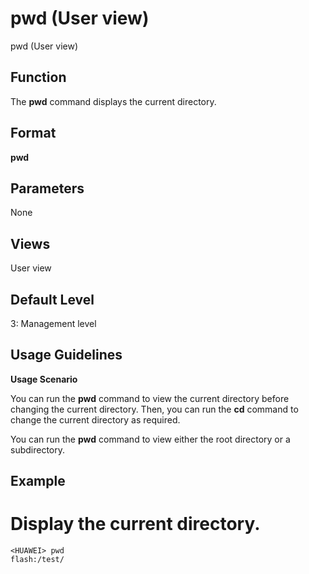 pwd (User view)
===============

pwd (User view)

Function
--------



The **pwd** command displays the current directory.




Format
------

**pwd**


Parameters
----------

None

Views
-----

User view


Default Level
-------------

3: Management level


Usage Guidelines
----------------

**Usage Scenario**

You can run the **pwd** command to view the current directory before changing the current directory. Then, you can run the **cd** command to change the current directory as required.

You can run the **pwd** command to view either the root directory or a subdirectory.


Example
-------

# Display the current directory.
```
<HUAWEI> pwd
flash:/test/

```